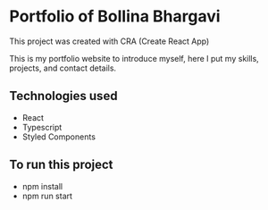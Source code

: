 # Portfolio of Bollina Bhargavi

This project was created with CRA (Create React App)

This is my portfolio website to introduce myself, here I put my skills, projects, and contact details.

## Technologies used

- React
- Typescript
- Styled Components

## To run this project

- npm install
- npm run start
